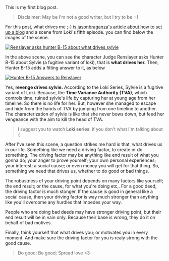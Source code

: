 <!--
.. title: What drives you in life ?
.. slug: what-drives-you-in-life
.. date: 2021-07-21 18:59:10 UTC+05:30
.. tags: general,loki,marvel,sylvie,personal thoughts
.. category: my thoughts
.. link: 
.. description: what drives you in life inspired from sylvie, a variant of loki
.. type: text
.. author: Circuit Lover
-->

This is my first blog post.

> Disclaimer: May be I'm not a good writer, but I try to be :-)

For this post, what drives me ;-) is [jasonbraganza's article about how to set up a blog](https://janusworx.com/blog/thoughts-on-setting-up-a-blog/ "jasonbraganza's article about how to set up a blog") and a scene from Loki's fifth episode. you can find below the images of the scene.

[![Renslayer asks hunter B-15 about what drives sylvie](https://0x0.st/-Vpk.png "Renslayer asks hunter B-15 about what drives sylvie")](https://0x0.st/-Vpk.png "Renslayer asks hunter B-15 about what drives sylvie")

In the above scene, you can see the character Judge Renslayer asks Hunter B-15 about Sylvie (a fugitive variant of loki),  that is **what drives her.** Then, Hunter B-15 adds a fitting answer to it, as below 

[![Hunter B-15 Answers to Renslayer](https://0x0.st/-Vpd.png "Hunter B-15 Answers to Renslayer")](https://0x0.st/-Vpd.png "Hunter B-15 Answers to Renslayer")

Yes, **revenge drives sylvie.** According to the Loki Series, Sylvie is a fugitive variant of Loki. Because, the **Time Variance Authority (TVA)**, which controls time, ruined sylvie's life by capturing her at young age from her timeline. So there is no life for her. But, however she managed to escape and hide from the hands of TVA by jumping from one timeline to another. The characterization of sylvie is like that she never bows down, but feed her vengeance with the aim to kill the head of TVA.

> I suggest you to watch **Loki series**, if you don't what I'm talking about :)

After I've seen this scene,  a question strikes me hard is that, what drives us in our life. Something like we need a driving factor, to create or do something. The driving factor may be anything like end result of what you gonna do; your anger to prove yourself; your own personal experiences; your interest; a social cause; or even money you will get for that thing. So, something we need that drives us, whether to do good or bad things.

The robustness of your driving point depends on many factors like yourself; the end result; or the cause, for what you're doing etc,. For a good deed, the driving factor is much stonger. If the cause is good in general like a social cause, then your driving factor is way much stronger than anything like you'll overcome any hurdles that impedes your way. 

People who are doing bad deeds may have stronger driving point, but their end result will be in vain only. Because their base is wrong, they do it on behalf of bad motives.

Finally, think yourself that what drives you; or motivates you in every moment. And make sure the driving factor for you is realy strong with the good cause.

> Do good; Be good; Spread love <3

